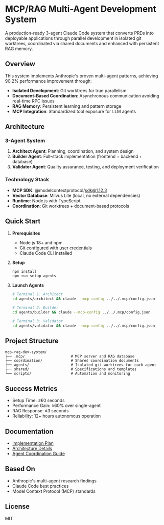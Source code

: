 # MCP/RAG Multi-Agent Development System

A production-ready 3-agent Claude Code system that converts PRDs into deployable applications through parallel development in isolated git worktrees, coordinated via shared documents and enhanced with persistent RAG memory.

## Overview

This system implements Anthropic's proven multi-agent patterns, achieving 90.2% performance improvement through:
- **Isolated Development**: Git worktrees for true parallelism
- **Document-Based Coordination**: Asynchronous communication avoiding real-time RPC issues
- **RAG Memory**: Persistent learning and pattern storage
- **MCP Integration**: Standardized tool exposure for LLM agents

## Architecture

### 3-Agent System
1. **Architect Agent**: Planning, coordination, and system design
2. **Builder Agent**: Full-stack implementation (frontend + backend + database)
3. **Validator Agent**: Quality assurance, testing, and deployment verification

### Technology Stack
- **MCP SDK**: @modelcontextprotocol/sdk@1.12.3
- **Vector Database**: Milvus Lite (local, no external dependencies)
- **Runtime**: Node.js with TypeScript
- **Coordination**: Git worktrees + document-based protocols

## Quick Start

1. **Prerequisites**
   - Node.js 18+ and npm
   - Git configured with user credentials
   - Claude Code CLI installed

2. **Setup**
   ```bash
   npm install
   npm run setup-agents
   ```

3. **Launch Agents**
   ```bash
   # Terminal 1: Architect
   cd agents/architect && claude --mcp-config ../../.mcp/config.json

   # Terminal 2: Builder  
   cd agents/builder && claude --mcp-config ../../.mcp/config.json

   # Terminal 3: Validator
   cd agents/validator && claude --mcp-config ../../.mcp/config.json
   ```

## Project Structure

```
mcp-rag-dev-system/
├── .mcp/                     # MCP server and RAG database
├── coordination/             # Shared coordination documents
├── agents/                   # Isolated git worktrees for each agent
├── shared/                   # Specifications and templates
└── scripts/                  # Automation and monitoring
```

## Success Metrics
- Setup Time: ≤60 seconds
- Performance Gain: ≥60% over single-agent
- RAG Response: ≤3 seconds
- Reliability: 12+ hours autonomous operation

## Documentation
- [Implementation Plan](todo.md)
- [Architecture Details](PRD)
- [Agent Coordination Guide](coordination/README.md)

## Based On
- Anthropic's multi-agent research findings
- Claude Code best practices
- Model Context Protocol (MCP) standards

## License
MIT